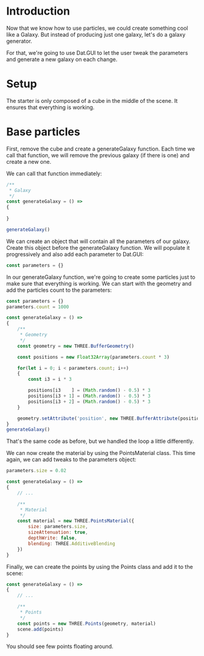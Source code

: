 # Introduction 

Now that we know how to use particles, we could create something cool like a Galaxy. But instead of producing just one galaxy, let's do a galaxy generator.

For that, we're going to use Dat.GUI to let the user tweak the parameters and generate a new galaxy on each change.

# Setup

The starter is only composed of a cube in the middle of the scene. It ensures that everything is working.



# Base particles
  
First, remove the cube and create a generateGalaxy function. Each time we call that function, we will remove the previous galaxy (if there is one) and create a new one.

We can call that function immediately:
```javascript
/**
 * Galaxy
 */
const generateGalaxy = () =>
{
    
}

generateGalaxy()
```
We can create an object that will contain all the parameters of our galaxy. Create this object before the generateGalaxy function. We will populate it progressively and also add each parameter to Dat.GUI:
```javascript
const parameters = {}
```
In our generateGalaxy function, we're going to create some particles just to make sure that everything is working. We can start with the geometry and add the particles count to the parameters:
```javascript
const parameters = {}
parameters.count = 1000

const generateGalaxy = () =>
{
    /**
     * Geometry
     */
    const geometry = new THREE.BufferGeometry()

    const positions = new Float32Array(parameters.count * 3)

    for(let i = 0; i < parameters.count; i++)
    {
        const i3 = i * 3

        positions[i3    ] = (Math.random() - 0.5) * 3
        positions[i3 + 1] = (Math.random() - 0.5) * 3
        positions[i3 + 2] = (Math.random() - 0.5) * 3
    }

    geometry.setAttribute('position', new THREE.BufferAttribute(positions, 3))
}
generateGalaxy()
```
That's the same code as before, but we handled the loop a little differently.

We can now create the material by using the PointsMaterial class. This time again, we can add tweaks to the parameters object:
```javascript
parameters.size = 0.02

const generateGalaxy = () =>
{
    // ...

    /**
     * Material
     */
    const material = new THREE.PointsMaterial({
        size: parameters.size,
        sizeAttenuation: true,
        depthWrite: false,
        blending: THREE.AdditiveBlending
    })
}
```
Finally, we can create the points by using the Points class and add it to the scene:
```javascript
const generateGalaxy = () =>
{
    // ...

    /**
     * Points
     */
    const points = new THREE.Points(geometry, material)
    scene.add(points)
}
```


You should see few points floating around.
